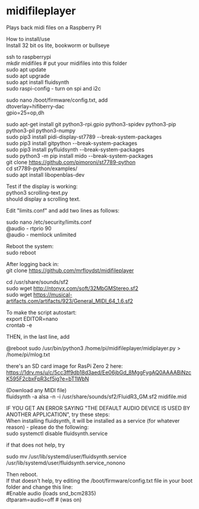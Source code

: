 # midifileplayer
Plays back midi files on a Raspberry PI

How to install/use  
Install 32 bit os lite, bookworm or bullseye

ssh to raspberrypi  
mkdir midifiles   # put your midifiles into this folder  
sudo apt update  
sudo apt upgrade  
sudo apt install fluidsynth  
sudo raspi-config  - turn on spi and i2c  

sudo nano /boot/firmware/config.txt, add  
dtoverlay=hifiberry-dac  
gpio=25=op,dh

sudo apt-get install git python3-rpi.gpio python3-spidev python3-pip python3-pil python3-numpy  
sudo pip3 install pidi-display-st7789 --break-system-packages  
sudo pip3 install gitpython --break-system-packages  
sudo pip3 install pyfluidsynth --break-system-packages  
sudo python3 -m pip install mido --break-system-packages  
git clone  https://github.com/pimoroni/st7789-python  
cd st7789-python/examples/  
sudo apt install libopenblas-dev  

Test if the display is working:  
python3 scrolling-text.py  
should display a scrolling text.  

Edit "limits.conf" and add two lines as follows:

sudo nano /etc/security/limits.conf  
@audio - rtprio 90  
@audio - memlock unlimited  

Reboot the system:  
sudo reboot

After logging back in:  
git clone https://github.com/mrfloydst/midifileplayer

cd /usr/share/sounds/sf2  
sudo wget http://ntonyx.com/soft/32MbGMStereo.sf2  
sudo wget https://musical-artifacts.com/artifacts/923/General_MIDI_64_1.6.sf2  

To make the script autostart:  
export EDITOR=nano  
crontab -e

THEN, in the last line, add

@reboot sudo /usr/bin/python3 /home/pi/midifileplayer/midiplayer.py > /home/pi/mlog.txt

there's an SD card image for RasPi Zero 2 here:  
https://1drv.ms/u/c/5cc3ff9db18d3aed/Ee06jbGd_8MggFygAQ0AAAABiNzcK595F2cbxFpR3cf5ig?e=bT1WbN

(Download any MIDI file)  
fluidsynth -a alsa -n -i /usr/share/sounds/sf2/FluidR3_GM.sf2 midifile.mid

IF YOU GET AN ERROR SAYING "THE DEFAULT AUDIO DEVICE IS USED BY ANOTHER APPLICATION", try these steps:  
When installing fluidsynth, it will be installed as a service (for whatever reason) - please do the following:  
sudo systemctl disable fluidsynth.service

if that does not help, try

sudo mv /usr/lib/systemd/user/fluidsynth.service /usr/lib/systemd/user/fluidsynth.service_nonono

Then reboot.  
If that doesn't help, try editing the /boot/firmware/config.txt file in your boot folder and change this line:  
#Enable audio (loads snd_bcm2835)  
dtparam=audio=off    # (was on)
